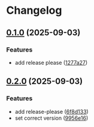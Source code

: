 # Changelog

## [0.1.0](https://github.com/ldonnez/memo/compare/v0.0.1...v0.1.0) (2025-09-03)


### Features

* add release please ([1277a27](https://github.com/ldonnez/memo/commit/1277a2720ac3022315ea7b92ed34473b3849d065))

## [0.2.0](https://github.com/ldonnez/memo/compare/v0.1.0...v0.2.0) (2025-09-03)


### Features

* add release-please ([6f8d133](https://github.com/ldonnez/memo/commit/6f8d133bb4ffb63e56c16f4ca56c80ac10cc8ddf))
* set correct version ([9956e16](https://github.com/ldonnez/memo/commit/9956e169394f161e4d8cc8a96969b8bc29c75514))

